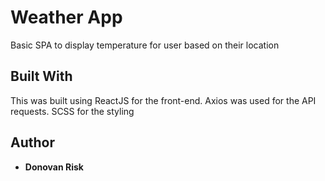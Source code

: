 # Weather App

Basic SPA to display temperature for user based on their location


## Built With

This was built using ReactJS for the front-end. 
Axios was used for the API requests.
SCSS for the styling

## Author

* **Donovan Risk** 
